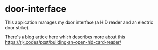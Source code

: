 # door-interface

This application manages my door interface (a HID reader and an electric door strike).

There's a blog article here which describes more about this https://rjk.codes/post/building-an-open-hid-card-reader/

